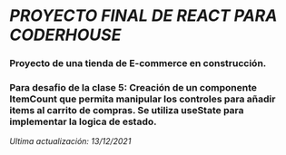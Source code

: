 # *PROYECTO FINAL DE REACT PARA CODERHOUSE*


### Proyecto de una tienda de E-commerce en construcción.
### Para desafio de la clase 5: Creación de un componente ItemCount que permita manipular los controles para añadir items al carrito de compras. Se utiliza useState para implementar la logica de estado.

_Ultima actualización: 13/12/2021_
